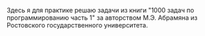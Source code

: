 Здесь я для практике решаю задачи из книги "1000 задач по программированию часть 1" за авторством М.Э. Абрамяна из Ростовского государственного университета.